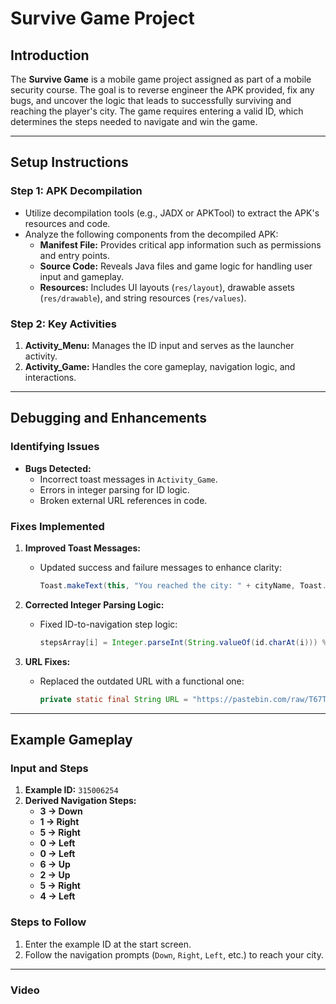 # Survive Game Project

## Introduction
The **Survive Game** is a mobile game project assigned as part of a mobile security course. The goal is to reverse engineer the APK provided, fix any bugs, and uncover the logic that leads to successfully surviving and reaching the player's city. The game requires entering a valid ID, which determines the steps needed to navigate and win the game.

---

## Setup Instructions

### Step 1: APK Decompilation
- Utilize decompilation tools (e.g., JADX or APKTool) to extract the APK's resources and code.
- Analyze the following components from the decompiled APK:
  - **Manifest File:** Provides critical app information such as permissions and entry points.
  - **Source Code:** Reveals Java files and game logic for handling user input and gameplay.
  - **Resources:** Includes UI layouts (`res/layout`), drawable assets (`res/drawable`), and string resources (`res/values`).

### Step 2: Key Activities
1. **Activity_Menu:** Manages the ID input and serves as the launcher activity.
2. **Activity_Game:** Handles the core gameplay, navigation logic, and interactions.

---

## Debugging and Enhancements

### Identifying Issues
- **Bugs Detected:**
  - Incorrect toast messages in `Activity_Game`.
  - Errors in integer parsing for ID logic.
  - Broken external URL references in code.

### Fixes Implemented
1. **Improved Toast Messages:**
   - Updated success and failure messages to enhance clarity:
     ```java
     Toast.makeText(this, "You reached the city: " + cityName, Toast.LENGTH_SHORT).show();
     ```

2. **Corrected Integer Parsing Logic:**
   - Fixed ID-to-navigation step logic:
     ```java
     stepsArray[i] = Integer.parseInt(String.valueOf(id.charAt(i))) % 4;
     ```

3. **URL Fixes:**
   - Replaced the outdated URL with a functional one:
     ```java
     private static final String URL = "https://pastebin.com/raw/T67TVJG9";
     ```

---


## Example Gameplay

### Input and Steps
1. **Example ID:** `315006254`
2. **Derived Navigation Steps:**
   - **3 → Down**
   - **1 → Right**
   - **5 → Right**
   - **0 → Left**
   - **0 → Left**
   - **6 → Up**
   - **2 → Up**
   - **5 → Right**
   - **4 → Left**

### Steps to Follow
1. Enter the example ID at the start screen.
2. Follow the navigation prompts (`Down`, `Right`, `Left`, etc.) to reach your city.

---
### Video
